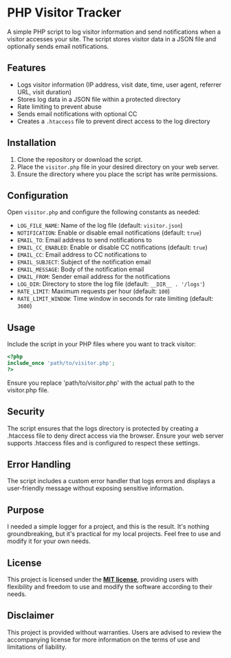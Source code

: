 # PHP Visitor Tracker

A simple PHP script to log visitor information and send notifications when a visitor accesses your site. The script stores visitor data in a JSON file and optionally sends email notifications.

## Features

- Logs visitor information (IP address, visit date, time, user agent, referrer URL, visit duration)
- Stores log data in a JSON file within a protected directory
- Rate limiting to prevent abuse
- Sends email notifications with optional CC
- Creates a `.htaccess` file to prevent direct access to the log directory

## Installation

1. Clone the repository or download the script.
2. Place the `visitor.php` file in your desired directory on your web server.
3. Ensure the directory where you place the script has write permissions.

## Configuration

Open `visitor.php` and configure the following constants as needed:

- `LOG_FILE_NAME`: Name of the log file (default: `visitor.json`)
- `NOTIFICATION`: Enable or disable email notifications (default: `true`)
- `EMAIL_TO`: Email address to send notifications to
- `EMAIL_CC_ENABLED`: Enable or disable CC notifications (default: `true`)
- `EMAIL_CC`: Email address to CC notifications to
- `EMAIL_SUBJECT`: Subject of the notification email
- `EMAIL_MESSAGE`: Body of the notification email
- `EMAIL_FROM`: Sender email address for the notifications
- `LOG_DIR`: Directory to store the log file (default: `__DIR__ . '/logs'`)
- `RATE_LIMIT`: Maximum requests per hour (default: `100`)
- `RATE_LIMIT_WINDOW`: Time window in seconds for rate limiting (default: `3600`)

## Usage

Include the script in your PHP files where you want to track visitor:

```php
<?php
include_once 'path/to/visitor.php';
?>
```

Ensure you replace 'path/to/visitor.php' with the actual path to the visitor.php file.

## Security
The script ensures that the logs directory is protected by creating a .htaccess file to deny direct access via the browser. Ensure your web server supports .htaccess files and is configured to respect these settings.

## Error Handling
The script includes a custom error handler that logs errors and displays a user-friendly message without exposing sensitive information.

## Purpose
I needed a simple logger for a project, and this is the result. It's nothing groundbreaking, but it's practical for my local projects. Feel free to use and modify it for your own needs.

## License
This project is licensed under the **[MIT license](https://github.com/ot2i7ba/PHPvisitor/blob/main/LICENSE)**, providing users with flexibility and freedom to use and modify the software according to their needs.

## Disclaimer
This project is provided without warranties. Users are advised to review the accompanying license for more information on the terms of use and limitations of liability.

